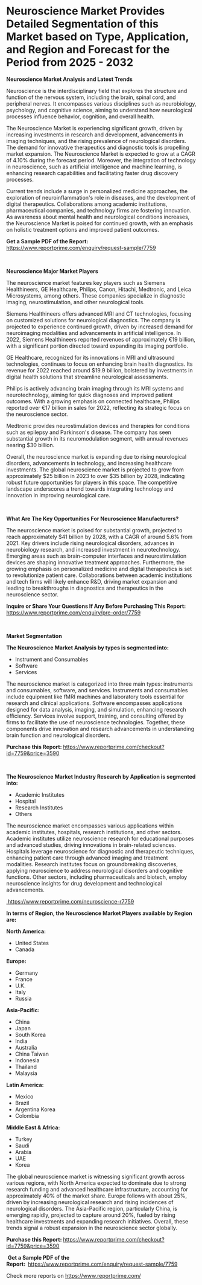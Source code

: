 <p><h1>Neuroscience Market Provides Detailed Segmentation of this Market based on Type, Application, and Region and Forecast for the Period from 2025 - 2032</h1></p><p><strong>Neuroscience Market Analysis and Latest Trends</strong></p>
<p><p>Neuroscience is the interdisciplinary field that explores the structure and function of the nervous system, including the brain, spinal cord, and peripheral nerves. It encompasses various disciplines such as neurobiology, psychology, and cognitive science, aiming to understand how neurological processes influence behavior, cognition, and overall health.</p><p>The Neuroscience Market is experiencing significant growth, driven by increasing investments in research and development, advancements in imaging techniques, and the rising prevalence of neurological disorders. The demand for innovative therapeutics and diagnostic tools is propelling market expansion. The Neuroscience Market is expected to grow at a CAGR of 4.10% during the forecast period. Moreover, the integration of technology in neuroscience, such as artificial intelligence and machine learning, is enhancing research capabilities and facilitating faster drug discovery processes.</p><p>Current trends include a surge in personalized medicine approaches, the exploration of neuroinflammation's role in diseases, and the development of digital therapeutics. Collaborations among academic institutions, pharmaceutical companies, and technology firms are fostering innovation. As awareness about mental health and neurological conditions increases, the Neuroscience Market is poised for continued growth, with an emphasis on holistic treatment options and improved patient outcomes.</p></p>
<p><strong>Get a Sample PDF of the Report:&nbsp;</strong> <a href="https://www.reportprime.com/enquiry/request-sample/7759?utm_campaign=3193&utm_medium=2&utm_source=Github&utm_content=ia&utm_term=19032025&utm_id=neuroscience">https://www.reportprime.com/enquiry/request-sample/7759</a></p>
<p>&nbsp;</p>
<p><strong>Neuroscience Major Market Players</strong></p>
<p><p>The neuroscience market features key players such as Siemens Healthineers, GE Healthcare, Philips, Canon, Hitachi, Medtronic, and Leica Microsystems, among others. These companies specialize in diagnostic imaging, neurostimulation, and other neurological tools.</p><p>Siemens Healthineers offers advanced MRI and CT technologies, focusing on customized solutions for neurological diagnostics. The company is projected to experience continued growth, driven by increased demand for neuroimaging modalities and advancements in artificial intelligence. In 2022, Siemens Healthineers reported revenues of approximately €19 billion, with a significant portion directed toward expanding its imaging portfolio.</p><p>GE Healthcare, recognized for its innovations in MRI and ultrasound technologies, continues to focus on enhancing brain health diagnostics. Its revenue for 2022 reached around $19.9 billion, bolstered by investments in digital health solutions that streamline neurological assessments.</p><p>Philips is actively advancing brain imaging through its MRI systems and neurotechnology, aiming for quick diagnoses and improved patient outcomes. With a growing emphasis on connected healthcare, Philips reported over €17 billion in sales for 2022, reflecting its strategic focus on the neuroscience sector.</p><p>Medtronic provides neurostimulation devices and therapies for conditions such as epilepsy and Parkinson's disease. The company has seen substantial growth in its neuromodulation segment, with annual revenues nearing $30 billion.</p><p>Overall, the neuroscience market is expanding due to rising neurological disorders, advancements in technology, and increasing healthcare investments. The global neuroscience market is projected to grow from approximately $25 billion in 2023 to over $35 billion by 2028, indicating robust future opportunities for players in this space. The competitive landscape underscores a trend towards integrating technology and innovation in improving neurological care.</p></p>
<p>&nbsp;</p>
<p><strong>What Are The Key Opportunities For Neuroscience Manufacturers?</strong></p>
<p><p>The neuroscience market is poised for substantial growth, projected to reach approximately $41 billion by 2028, with a CAGR of around 5.6% from 2021. Key drivers include rising neurological disorders, advances in neurobiology research, and increased investment in neurotechnology. Emerging areas such as brain-computer interfaces and neurostimulation devices are shaping innovative treatment approaches. Furthermore, the growing emphasis on personalized medicine and digital therapeutics is set to revolutionize patient care. Collaborations between academic institutions and tech firms will likely enhance R&D, driving market expansion and leading to breakthroughs in diagnostics and therapeutics in the neuroscience sector.</p></p>
<p><strong>Inquire or Share Your Questions If Any Before Purchasing This Report:</strong> <a href="https://www.reportprime.com/enquiry/pre-order/7759?utm_campaign=3193&utm_medium=2&utm_source=Github&utm_content=ia&utm_term=19032025&utm_id=neuroscience">https://www.reportprime.com/enquiry/pre-order/7759</a></p>
<p>&nbsp;</p>
<p><strong>Market Segmentation</strong></p>
<p><strong>The Neuroscience Market Analysis by types is segmented into:</strong></p>
<p><ul><li>Instrument and Consumables</li><li>Software</li><li>Services</li></ul></p>
<p><p>The neuroscience market is categorized into three main types: instruments and consumables, software, and services. Instruments and consumables include equipment like fMRI machines and laboratory tools essential for research and clinical applications. Software encompasses applications designed for data analysis, imaging, and simulation, enhancing research efficiency. Services involve support, training, and consulting offered by firms to facilitate the use of neuroscience technologies. Together, these components drive innovation and research advancements in understanding brain function and neurological disorders.</p></p>
<p><strong>Purchase this Report:&nbsp;</strong><a href="https://www.reportprime.com/checkout?id=7759&price=3590&utm_campaign=3193&utm_medium=2&utm_source=Github&utm_content=ia&utm_term=19032025&utm_id=neuroscience">https://www.reportprime.com/checkout?id=7759&price=3590</a></p>
<p>&nbsp;</p>
<p><strong>The Neuroscience Market Industry Research by Application is segmented into:</strong></p>
<p><ul><li>Academic Institutes</li><li>Hospital</li><li>Research Institutes</li><li>Others</li></ul></p>
<p><p>The neuroscience market encompasses various applications within academic institutes, hospitals, research institutions, and other sectors. Academic institutes utilize neuroscience research for educational purposes and advanced studies, driving innovations in brain-related sciences. Hospitals leverage neuroscience for diagnostic and therapeutic techniques, enhancing patient care through advanced imaging and treatment modalities. Research institutes focus on groundbreaking discoveries, applying neuroscience to address neurological disorders and cognitive functions. Other sectors, including pharmaceuticals and biotech, employ neuroscience insights for drug development and technological advancements.</p></p>
<p><a href="https://www.reportprime.com/neuroscience-r7759?utm_campaign=3193&utm_medium=2&utm_source=Github&utm_content=ia&utm_term=19032025&utm_id=neuroscience">&nbsp;https://www.reportprime.com/neuroscience-r7759</a></p>
<p><strong>In terms of Region, the Neuroscience Market Players available by Region are:</strong></p>
<p>
    <p> <strong> North America: </strong>
        <ul>
            <li>United States</li>
            <li>Canada</li>
        </ul>
        </p> 
    <p> <strong> Europe: </strong>
        <ul>
            <li>Germany</li>
            <li>France</li>
            <li>U.K.</li>
            <li>Italy</li>
            <li>Russia</li>
        </ul>
        </p> 
    <p> <strong> Asia-Pacific: </strong>
        <ul>
            <li>China</li>
            <li>Japan</li>
            <li>South Korea</li>
            <li>India</li>
            <li>Australia</li>
            <li>China Taiwan</li>
            <li>Indonesia</li>
            <li>Thailand</li>
            <li>Malaysia</li>
        </ul>
        </p> 
    <p> <strong> Latin America: </strong>
        <ul>
            <li>Mexico</li>
            <li>Brazil</li>
            <li>Argentina Korea</li>
            <li>Colombia</li>
        </ul>
        </p> 
    <p> <strong> Middle East & Africa: </strong>
        <ul>
            <li>Turkey</li>
            <li>Saudi</li>
            <li>Arabia</li>
            <li>UAE</li>
            <li>Korea</li>
        </ul>
    </p>
    </p>
<p><p>The global neuroscience market is witnessing significant growth across various regions, with North America expected to dominate due to strong research funding and advanced healthcare infrastructure, accounting for approximately 40% of the market share. Europe follows with about 25%, driven by increasing neurological research and rising incidences of neurological disorders. The Asia-Pacific region, particularly China, is emerging rapidly, projected to capture around 20%, fueled by rising healthcare investments and expanding research initiatives. Overall, these trends signal a robust expansion in the neuroscience sector globally.</p></p>
<p><strong>Purchase this Report: </strong><a href="https://www.reportprime.com/checkout?id=7759&price=3590&utm_campaign=3193&utm_medium=2&utm_source=Github&utm_content=ia&utm_term=19032025&utm_id=neuroscience">https://www.reportprime.com/checkout?id=7759&price=3590</a></p>
<p>&nbsp;<strong>Get a Sample PDF of the Report:&nbsp;&nbsp;</strong><a href="https://www.reportprime.com/enquiry/request-sample/7759?utm_campaign=3193&utm_medium=2&utm_source=Github&utm_content=ia&utm_term=19032025&utm_id=neuroscience">https://www.reportprime.com/enquiry/request-sample/7759</a></p>
<p><strong></strong></p>
<p>Check more reports on <a href="https://www.reportprime.com/?utm_campaign=3193&utm_medium=2&utm_source=Github&utm_content=ia&utm_term=19032025&utm_id=neuroscience">https://www.reportprime.com/</a></p>